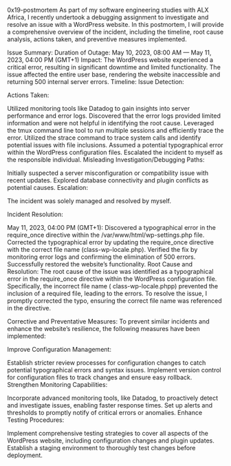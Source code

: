 0x19-postmortem
As part of my software engineering studies with ALX Africa, I recently undertook a debugging assignment to investigate and resolve an issue with a WordPress website. In this postmortem, I will provide a comprehensive overview of the incident, including the timeline, root cause analysis, actions taken, and preventive measures implemented.

Issue Summary:
Duration of Outage: May 10, 2023, 08:00 AM — May 11, 2023, 04:00 PM (GMT+1)
Impact: The WordPress website experienced a critical error, resulting in significant downtime and limited functionality. The issue affected the entire user base, rendering the website inaccessible and returning 500 internal server errors.
Timeline:
Issue Detection:

Actions Taken:

Utilized monitoring tools like Datadog to gain insights into server performance and error logs.
Discovered that the error logs provided limited information and were not helpful in identifying the root cause.
Leveraged the tmux command line tool to run multiple sessions and efficiently trace the error.
Utilized the strace command to trace system calls and identify potential issues with file inclusions.
Assumed a potential typographical error within the WordPress configuration files.
Escalated the incident to myself as the responsible individual.
Misleading Investigation/Debugging Paths:

Initially suspected a server misconfiguration or compatibility issue with recent updates.
Explored database connectivity and plugin conflicts as potential causes.
Escalation:

The incident was solely managed and resolved by myself.

Incident Resolution:

May 11, 2023, 04:00 PM (GMT+1): Discovered a typographical error in the require_once directive within the /var/www/html/wp-settings.php file.
Corrected the typographical error by updating the require_once directive with the correct file name (class-wp-locale.php).
Verified the fix by monitoring error logs and confirming the elimination of 500 errors.
Successfully restored the website’s functionality.
Root Cause and Resolution:
The root cause of the issue was identified as a typographical error in the require_once directive within the WordPress configuration file. Specifically, the incorrect file name ( class-wp-locale.phpp) prevented the inclusion of a required file, leading to the errors. To resolve the issue, I promptly corrected the typo, ensuring the correct file name was referenced in the directive.

Corrective and Preventative Measures:
To prevent similar incidents and enhance the website’s resilience, the following measures have been implemented:

Improve Configuration Management:

Establish stricter review processes for configuration changes to catch potential typographical errors and syntax issues.
Implement version control for configuration files to track changes and ensure easy rollback.
Strengthen Monitoring Capabilities:

Incorporate advanced monitoring tools, like Datadog, to proactively detect and investigate issues, enabling faster response times.
Set up alerts and thresholds to promptly notify of critical errors or anomalies.
Enhance Testing Procedures:

Implement comprehensive testing strategies to cover all aspects of the WordPress website, including configuration changes and plugin updates.
Establish a staging environment to thoroughly test changes before deployment.
